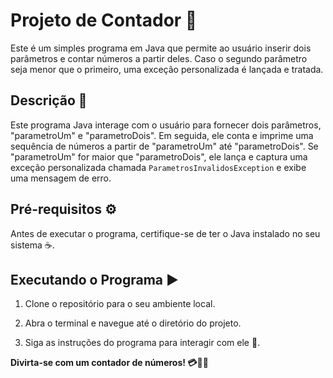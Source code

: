 # Projeto de Contador 🚀

Este é um simples programa em Java que permite ao usuário inserir dois parâmetros e contar números a partir deles. Caso o segundo parâmetro seja menor que o primeiro, uma exceção personalizada é lançada e tratada.

## Descrição 📄

Este programa Java interage com o usuário para fornecer dois parâmetros, "parametroUm" e "parametroDois". Em seguida, ele conta e imprime uma sequência de números a partir de "parametroUm" até "parametroDois". Se "parametroUm" for maior que "parametroDois", ele lança e captura uma exceção personalizada chamada `ParametrosInvalidosException` e exibe uma mensagem de erro.

## Pré-requisitos ⚙️

Antes de executar o programa, certifique-se de ter o Java instalado no seu sistema ☕.

## Executando o Programa ▶️

1. Clone o repositório para o seu ambiente local.

2. Abra o terminal e navegue até o diretório do projeto.

3. Siga as instruções do programa para interagir com ele 📝.

**Divirta-se com um contador de números! 💳💸🎉**
